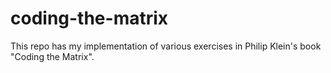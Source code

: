 # coding-the-matrix
This repo has my implementation of various exercises in Philip Klein's book "Coding the Matrix". 
